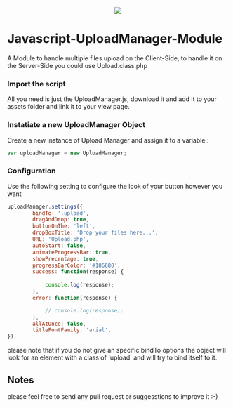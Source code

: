 <p align="center"><img src="https://s30.postimg.org/3x42fl5g1/Upload_Manager.jpg"></p>

# Javascript-UploadManager-Module
A Module to handle multiple files upload on the Client-Side, to handle it on the Server-Side you could use Upload.class.php

### Import the script
All you need is just the UploadManager.js, download it and add it to your assets folder and link it to your view page.

### Instatiate a new UploadManager Object
Create a new instance of Upload Manager and assign it to a variable::
```javascript
var uploadManager = new UploadManager;
```
### Configuration
Use the following setting to configure the look of your button however you want
```javascript
uploadManager.settings({
		bindTo: '.upload',
		dragAndDrop: true,
		buttonOnThe: 'left',
		dropBoxTitle: 'Drop your files here...',
		URL: 'Upload.php',
		autoStart: false,
		animateProgressBar: true,
		showPrecentage: true,
		progressBarColor: '#186680',
		success: function(response) {
			
			console.log(response);
		},
		error: function(response) {

			// console.log(response);
		},
		allAtOnce: false,
		titleFontFamily: 'arial',
});
```

please note that if you do not give an specific bindTo options the object will look for an element with a class of 'upload' and will try to bind itself to it.

## Notes
please feel free to send any pull request or suggesstions to improve it :-) 


